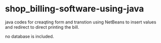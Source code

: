 # shop_billing-software-using-java

java codes for creaqting form and transtion using NetBeans to insert values and redirect to direct printing the bill.

no database is included.
